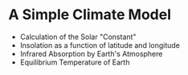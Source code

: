 # A Simple Climate Model

- Calculation of the Solar "Constant"
- Insolation as a function of latitude and longitude
- Infrared Absorption by Earth's Atmosphere
- Equilibrium Temperature of Earth
